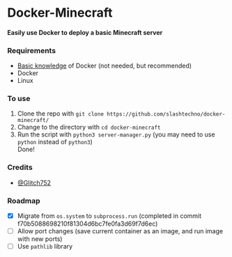 # Docker-Minecraft
#### Easily use Docker to deploy a basic Minecraft server  
### Requirements
* [Basic knowledge](https://www.youtube.com/watch?v=eGz9DS-aIeY) of Docker (not needed, but recommended)
* Docker
* Linux

### To use  
1. Clone the repo with `git clone https://github.com/slashtechno/docker-minecraft/`
2. Change to the directory with `cd docker-minecraft`
3. Run the script with `python3 server-manager.py` (you may need to use `python` instead of `python3`)  
Done!  
### Credits  
* [@Glitch752](https://github.com/glitch752)

### Roadmap  
- [X] Migrate from `os.system` to `subprocess.run` (completed in commit f70b5088698210f81304d6bc7fe0fa3d69f7d6ec)  
- [ ] Allow port changes (save current container as an image, and run image with new ports)
- [ ] Use `pathlib` library

